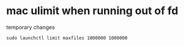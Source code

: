# mac ulimit when running out of fd

temporary changes

```
sudo launchctl limit maxfiles 1000000 1000000
```

